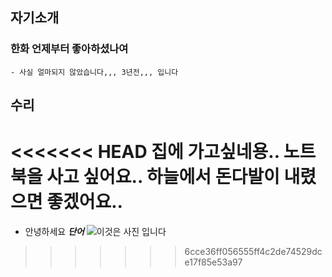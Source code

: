 ## 자기소개
### 한화 언제부터 좋아하셨나여
    - 사실 얼마되지 않았습니다,,, 3년전,,, 입니다
## 수리 
<<<<<<< HEAD
집에 가고싶네용..
노트북을 사고 싶어요..
하늘에서 돈다발이 내렸으면 좋겠어요..
=======

- 안녕하세요
 ***단어***
 ![이것은 사진 입니다](https://i.namu.wiki/i/UCcAQczl8gaaaa1Xoe_u-gTlfo_9XvhPXGSUGmEzo2-jeOpxTVl__uxSOPSR-Jr2j497TlfOs5DSMYowx-VxFw.webp)
 
>>>>>>> 6cce36ff056555ff4c2de74529dce17f85e53a97
